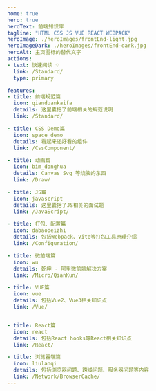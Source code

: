 ```yaml
---
home: true
hero: true
heroText: 前端知识库
tagline: "HTML CSS JS VUE REACT WEBPACK"
heroImage: ./heroImages/frontEnd-light.jpg
heroImageDark: ./heroImages/frontEnd-dark.jpg
heroAlt: 主页图标的替代文字
actions:
- text: 快速阅读 💡
  link: /Standard/
  type: primary

features:
- title: 前端规范篇
  icon: qianduankaifa
  details: 这里囊括了前端相关的规范说明
  link: /Standard/

- title: CSS Demo篇
  icon: space_demo
  details: 看起来还好看的组件
  link: /CssComponent/

- title: 动画篇
  icon: bim_donghua
  details: Canvas Svg 等烧脑的东西
  link: /Draw/

- title: JS篇
  icon: javascript
  details: 这里囊括了JS相关的面试题
  link: /JavaScript/

- title: 打包、配置篇
  icon: dabaopeizhi
  details: 包括Webpack、Vite等打包工具原理介绍
  link: /Configuration/

- title: 微前端篇
  icon: wu
  details: 乾坤 - 阿里微前端解决方案
  link: /Micro/QianKun/

- title: VUE篇
  icon: vue
  details: 包括Vue2、Vue3相关知识点
  link: /Vue/


- title: React篇
  icon: react
  details: 包括React hooks等React相关知识点
  link: /React/

- title: 浏览器端篇
  icon: liulanqi
  details: 包括浏览器问题、跨域问题、服务器问题等内容
  link: /Network/BrowserCache/
---
```

